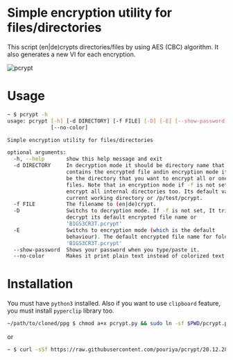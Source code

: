 # Simple encryption utility for files/directories
This script (en|de)crypts directories/files by using AES (CBC) algorithm. It also generates a new VI for each encryption.

![pcrypt]()


# Usage
```sh
~ $ pcrypt -h
usage: pcrypt [-h] [-d DIRECTORY] [-f FILE] [-D] [-E] [--show-password]
              [--no-color]

Simple encryption utility for files/directories

optional arguments:
  -h, --help       show this help message and exit
  -d DIRECTORY     In decryption mode it should be directory name that
                   contains the encrypted file andin encryption mode it should
                   be the directory that you want to encrypt all or one of its
                   files. Note that in encryption mode if -f is not set, it
                   encrypt all internal directories too. Its default value is
                   current working directory or /p/test/pcrypt.
  -f FILE          The filename to (en|de)crypt.
  -D               Switchs to decryption mode. If -f is not set, It tries to
                   decrypt its default encrypted file name or
                   'B1GS3CR3T.pcrypt'
  -E               Switchs to encryption mode (which is the default
                   behaviour). The default encrypted file name for folders is
                   'B1GS3CR3T.pcrypt'
  --show-password  Shows your password when you type/paste it.
  --no-color       Makes it print plain text instead of colorized text.
```

# Installation
You must have `python3` installed. Also if you want to use `clipboard` feature, you must install `pyperclip` library too.  
```sh
~/path/to/cloned/ppg $ chmod a+x pcrypt.py && sudo ln -sf $PWD/pcrypt.py /usr/local/bin/pcrypt
```
or
```sh
~ $ curl -sSf https://raw.githubusercontent.com/pouriya/pcrypt/20.12.28/pcrypt.py > /usr/local/bin/pcrypt && chmod a+x /usr/local/bin/pcrypt
```
